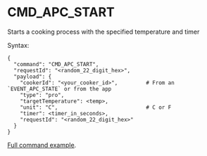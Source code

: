 # CMD_APC_START

Starts a cooking process with the specified temperature and timer

Syntax:
```
{
  "command": "CMD_APC_START",
  "requestId": "<random_22_digit_hex>",
  "payload": {
    "cookerId": "<your_cooker_id>",         # From an `EVENT_APC_STATE` or from the app
    "type": "pro",
    "targetTemperature": <temp>,            
    "unit": "C",                            # C or F
    "timer": <timer_in_seconds>,
    "requestId": "<random_22_digit_hex>"
  }
}
```

[Full command example](../examples/CMD_APC_START.json).